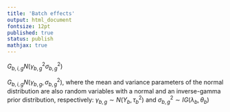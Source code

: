 ```yaml
---
title: 'Batch effects'
output: html_document
fontsize: 12pt
published: true
status: publish
mathjax: true
---
```


$G_{b,i,g} N(\gamma_{b,g}^2 \sigma^2_{b,g})$

$G_{b,i,g} N(\gamma_{b,g},\sigma^2_{b,g})$, where the mean and variance parameters of the normal distribution are also random variables with a normal and an inverse-gamma prior distribution, respectively: $\gamma_{b,g}\sim N(Y_b,\tau^2_b)$ and $\sigma^2_{b,g}\sim IG(\lambda_b,\theta_b)$
